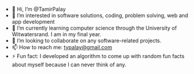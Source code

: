 - 👋 Hi, I’m @TamirPalay
- 👀 I’m interested in software solutions, coding, problem solving, web and app development
- 🌱 I’m currently learning computer science through the University of Witwatersrand. I am in my final year.
- 💞️ I’m looking to collaborate on any software-related projects.
- 📫 How to reach me: typalay@gmail.com
- ⚡ Fun fact: I developed an algorithm to come up with random fun facts about myself because I can never think of  any.

<!---
TamirPalay/TamirPalay is a ✨ special ✨ repository because its `README.md` (this file) appears on your GitHub profile.
You can click the Preview link to take a look at your changes.
--->
